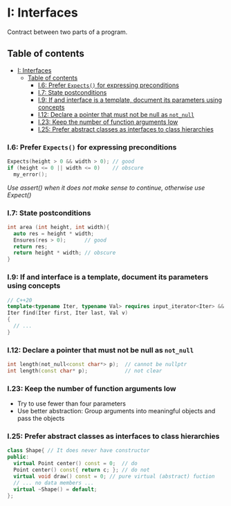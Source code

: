 # I: Interfaces

Contract between two parts of a program.

## Table of contents

- [I: Interfaces](#i-interfaces)
  - [Table of contents](#table-of-contents)
    - [I.6: Prefer `Expects()` for expressing preconditions](#i6-prefer-expects-for-expressing-preconditions)
    - [I.7: State postconditions](#i7-state-postconditions)
    - [I.9: If and interface is a template, document its parameters using concepts](#i9-if-and-interface-is-a-template-document-its-parameters-using-concepts)
    - [I.12: Declare a pointer that must not be null as `not_null`](#i12-declare-a-pointer-that-must-not-be-null-as-not_null)
    - [I.23: Keep the number of function arguments low](#i23-keep-the-number-of-function-arguments-low)
    - [I.25: Prefer abstract classes as interfaces to class hierarchies](#i25-prefer-abstract-classes-as-interfaces-to-class-hierarchies)

### I.6: Prefer `Expects()` for expressing preconditions

```cpp
Expects(height > 0 && width > 0); // good
if (height <= 0 || width <= 0)    // obscure
  my_error();
```

_Use assert() when it does not make sense to continue, otherwise use Expect()_

### I.7: State postconditions

```cpp
int area (int height, int width){
  auto res = height * width;
  Ensures(res > 0);      // good
  return res;
  return height * width; // obscure
}
```

### I.9: If and interface is a template, document its parameters using concepts

```cpp
// C++20
template<typename Iter, typename Val> requires input_iterator<Iter> &&  equality_comparable_with<iter_value_t<Iter>,Val>
Iter find(Iter first, Iter last, Val v)
{
  // ...
}
```

### I.12: Declare a pointer that must not be null as `not_null`

```cpp
int length(not_null<const char*> p);  // cannot be nullptr
int length(const char* p);            // not clear
```

### I.23: Keep the number of function arguments low

- Try to use fewer than four parameters
- Use better abstraction: Group arguments into meaningful objects and pass the objects

### I.25: Prefer abstract classes as interfaces to class hierarchies

```cpp
class Shape{ // It does never have constructor
public:
  virtual Point center() const = 0;  // do
  Point center() const{ return c; }; // do not
  virtual void draw() const = 0; // pure virtual (abstract) fuction
  // ... no data members ...
  virtual ~Shape() = default;
};
```
